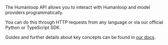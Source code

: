 The Humanloop API allows you to interact with Humanloop and model providers programmatically.

You can do this through HTTP requests from any language or via our official Python or TypeScript SDK.

<Markdown src="../../snippets/setup-sdk.mdx" />

Guides and further details about key concepts can be found in [our docs](/docs/).

